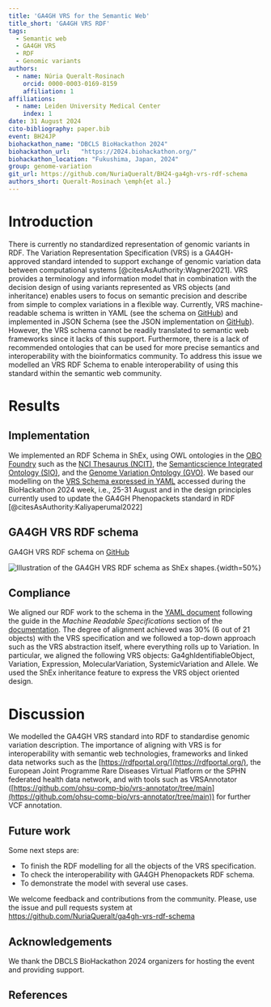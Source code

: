 ```yaml
---
title: 'GA4GH VRS for the Semantic Web'
title_short: 'GA4GH VRS RDF'
tags:
  - Semantic web
  - GA4GH VRS
  - RDF
  - Genomic variants
authors:
  - name: Núria Queralt-Rosinach
    orcid: 0000-0003-0169-8159
    affiliation: 1
affiliations:
  - name: Leiden University Medical Center
    index: 1
date: 31 August 2024
cito-bibliography: paper.bib
event: BH24JP
biohackathon_name: "DBCLS BioHackathon 2024"
biohackathon_url:   "https://2024.biohackathon.org/"
biohackathon_location: "Fukushima, Japan, 2024"
group: genome-variation
git_url: https://github.com/NuriaQueralt/BH24-ga4gh-vrs-rdf-schema
authors_short: Queralt-Rosinach \emph{et al.}
---
```


# Introduction
There is currently no standardized representation of genomic variants in RDF. The Variation Representation Specification (VRS) is a GA4GH-approved standard intended to support exchange of genomic variation data between computational systems [@citesAsAuthority:Wagner2021]. VRS provides a terminology and information model that in combination with the decision design of using variants represented as VRS objects (and inheritance) enables users to focus on semantic precision and describe from simple to complex variations in a flexible way. Currently, VRS machine-readable schema is written in YAML (see the schema on [GitHub](https://github.com/ga4gh/vrs/blob/2.x/schema/vrs/vrs-source.yaml)) and implemented in JSON Schema (see the JSON implementation on [GitHub](https://github.com/ga4gh/vrs/tree/2.x/schema/vrs/json)). However, the VRS schema cannot be readily translated to semantic web frameworks since it lacks of this support. Furthermore, there is a lack of recommended ontologies that can be used for more precise semantics and interoperability with the bioinformatics community. To address this issue we modelled an VRS RDF Schema to enable interoperability of using this standard within the semantic web community.


# Results
## Implementation
We implemented an RDF Schema in ShEx, using OWL ontologies in the [OBO Foundry](https://obofoundry.org/) such as the [NCI Thesaurus (NCIT)](https://obofoundry.org/ontology/ncit.html), the [Semanticscience Integrated Ontology (SIO)](https://github.com/MaastrichtU-IDS/semanticscience), and the [Genome Variation Ontology (GVO)](http://genome-variation.org/resource/gvo). We based our modelling on the [VRS Schema expressed in YAML](https://github.com/ga4gh/vrs/tree/2.x/schema/vrs) accessed during the BioHackathon 2024 week, i.e., 25-31 August and in the design principles currently used to update the GA4GH Phenopackets standard in RDF [@citesAsAuthority:Kaliyaperumal2022]

## GA4GH VRS RDF schema
GA4GH VRS RDF schema on [GitHub](https://github.com/NuriaQueralt/ga4gh-vrs-rdf-schema.git)

![Illustration of the GA4GH VRS RDF schema as ShEx shapes.](ga4gh_vrs_schema_shex.png){width=50%}

## Compliance
We aligned our RDF work to the schema in the [YAML document](https://github.com/ga4gh/vrs/tree/2.x/schema/vrs) following the guide in the *Machine Readable Specifications* section of the [documentation](https://vrs.ga4gh.org/en/stable/schema.html#machine-readable-specifications). The degree of alignment achieved was 30\% (6 out of 21 objects) with the VRS specification and we followed a top-down approach such as the VRS abstraction itself, where everything rolls up to Variation. In particular, we aligned the following VRS objects: Ga4ghIdentifiableObject, Variation, Expression, MolecularVariation, SystemicVariation and Allele. We used the ShEx inheritance feature to express the VRS object oriented design.

# Discussion
We modelled the GA4GH VRS standard into RDF to standardise genomic variation description. The importance of aligning with VRS is for interoperability with semantic web technologies, frameworks and linked data networks such as the [https://rdfportal.org/](https://rdfportal.org/), the European Joint Programme Rare Diseases Virtual Platform or the SPHN federated health data network, and with tools such as VRSAnnotator ([https://github.com/ohsu-comp-bio/vrs-annotator/tree/main](https://github.com/ohsu-comp-bio/vrs-annotator/tree/main)) for further VCF annotation.

## Future work
Some next steps are:
- To finish the RDF modelling for all the objects of the VRS specification.
- To check the interoperability with GA4GH Phenopackets RDF schema.
- To demonstrate the model with several use cases.

We welcome feedback and contributions from the community. Please, use the issue and pull requests system at https://github.com/NuriaQueralt/ga4gh-vrs-rdf-schema

## Acknowledgements
We thank the DBCLS BioHackathon 2024 organizers for hosting the event and providing support. 

## References
